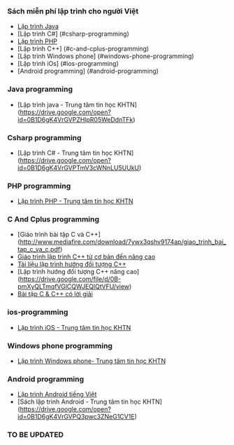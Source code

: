 ### Sách miễn phí lập trình cho người Việt

* [Lập trình Java](#java-programming)
* [Lập trình C#] (#csharp-programming)
* [Lập trình PHP](#php-programming)
* [Lập trinh C++] (#c-and-cplus-programming)
* [Lập trình Windows phone] (#windows-phone-programming)
* [Lập trình iOs] (#ios-programming) 
* [Android programming] (#android-programming)

### Java programming
* [Lập trình java - Trung tâm tin học KHTN] (https://drive.google.com/open?id=0B1D6gK4VrGVPZHlpR05WeDdnTFk)

### Csharp programming
* [Lập trình C# - Trung tâm tin học KHTN] (https://drive.google.com/open?id=0B1D6gK4VrGVPTmV3cWNnLU5UUkU)

### PHP programming
* [Lập trình PHP - Trung tâm tin học KHTN](https://drive.google.com/open?id=0B1D6gK4VrGVPZGJYT2NnMk8tc1k)

### C And Cplus programming
* [Giáo trình bài tập C và C++] (http://www.mediafire.com/download/7ywx3qshv9174ap/giao_trinh_bai_tap_c_va_c.pdf)
* [Giáo trình lập trình C++ từ cơ bản đến nâng cao](http://hoctot123.com/detailNews.html@773@4493@Lap-trinh-C++-tu-co-ban-den-nang-cao)
* [Tài liệu lập trình hướng đối tượng C++](http://www.mediafire.com/download/12uxe51bo0zhbs9/tai_lieu_lap_trinh_huong_doi_tuong_c.doc)
* [Lập trình hướng đối tượng C++ nâng cao] (https://drive.google.com/file/d/0B-pmXyQLTmqfVGlCQWJEQlQtVFU/view)
* [Bài tập C & C++ có lời giải](https://drive.google.com/file/d/0B-pmXyQLTmqfeWM2bGJyb3VwWDA/view)

### ios-programming
* [Lập trình iOS - Trung tâm tin học KHTN](https://drive.google.com/open?id=0B1D6gK4VrGVPd0hfWnFMbW9fT00)

### Windows phone programming
* [Lập trình Windows phone- Trung tâm tin học KHTN](
https://drive.google.com/open?id=0B1D6gK4VrGVPZ3NLd3lSRHpfRXc)

### Android programming
* [Lập trình Android tiếng Việt](http://www.mediafire.com/download/yedc2kt6qgw0vka/SinhVienIT.Net---Lap+trinh+tren+di+dong+tren+Android+Tieng+Viet.zip)
* [Sách lập trình Android - Trung tâm tin học KHTN] (https://drive.google.com/open?id=0B1D6gK4VrGVPQ3pwc3ZNeG1CV1E)


### TO BE UPDATED